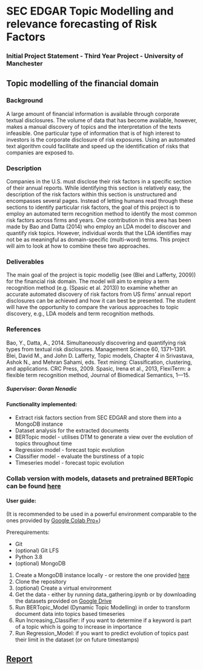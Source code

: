# SEC EDGAR Topic Modelling and relevance forecasting of Risk Factors

### Initial Project Statement - Third Year Project - University of Manchester
## Topic modelling of the financial domain

### Background

A large amount of financial information is available through corporate textual disclosures. The volume of data that has become available, however, makes a manual discovery of topics and the interpretation of the texts infeasible. One particular type of information that is of high interest to investors is the corporate disclosure of risk exposures. Using an automated text algorithm could facilitate and speed up the identification of risks that companies are exposed to.

### Description

Companies in the U.S. must disclose their risk factors in a specific section of their annual reports. While identifying this section is relatively easy, the description of the risk factors within this section is unstructured and encompasses several pages. Instead of letting humans read through these sections to identify particular risk factors, the goal of this project is to employ an automated term recognition method to identify the most common risk factors across firms and years. One contribution in this area has been made by Bao and Datta (2014) who employ an LDA model to discover and quantify risk topics. However, individual words that the LDA identifies may not be as meaningful as domain-specific (multi-word) terms. This project will aim to look at how to combine these two approaches.

### Deliverables

The main goal of the project is topic modellig (see (Blei and Lafferty, 2009)) for the financial risk domain. The model will aim to employ a term recognition method (e.g. (Spasic et al. 2013)) to examine whether an accurate automated discovery of risk factors from US firms’ annual report disclosures can be achieved and how it can best be presented. The student will have the opportunity to compare the various approaches to topic discovery, e.g., LDA models and term recognition methods.

### References

Bao, Y., Datta, A., 2014. Simultaneously discovering and quantifying risk types from textual risk disclosures. Management Science 60, 1371–1391.
Blei, David M., and John D. Lafferty, Topic models, Chapter 4 in Srivastava, Ashok N., and Mehran Sahami, eds. Text mining: Classification, clustering, and applications. CRC Press, 2009.
Spasic, Irena et al., 2013, FlexiTerm: a flexible term recognition method, Journal of Biomedical Semantics, 1—15.

##### Supervisor: Goran Nenadic

#### Functionality implemented:

* Extract risk factors section from SEC EDGAR and store them into a MongoDB instance
* Dataset analysis for the extracted documents
* BERTopic model - utilises DTM to generate a view over the evolution of topics throughout time
* Regression model - forecast topic evolution
* Classifier model - evaluate the burstiness of a topic
* Timeseries model - forecast topic evolution

### Collab version with models, datasets and pretrained BERTopic can be found [here](https://drive.google.com/drive/folders/1IryUzW8f0Y2pSrlabYnRX-mS_E6lmSya?usp=sharing)

#### User guide:
(It is recommended to be used in a powerful environment comparable to the ones provided by [Google Colab Pro+](https://colab.research.google.com/signup))

Prerequirements:
- Git
- (optional) Git LFS
- Python 3.8
- (optional) MongoDB

1. Create a MongoDB instance locally - or restore the one provided [here](https://drive.google.com/drive/folders/1_zNuddgjzKGUmRq-m8qtTHsqMnJ5aez7?usp=sharing)
2. Clone the repository
3. (optional) Create a virtual environment
4. Get the data - either by running data_gathering.ipynb or by downloading the datasets provided on [Google Drive](https://drive.google.com/drive/folders/1HymSyqCKMx73t9PHm2iGMdD72PWMSIpr?usp=sharing)
5. Run BERTopic_Model (Dynamic Topic Modelling) in order to transform document data into topics based timeseries
6. Run Increasing_Classifier: if you want to determine if a keyword is part of a topic which is going to increase in importance
7. Run Regression_Model: if you want to predict evolution of topics past their limit in the dataset (or on future timestamps)

## [Report]()
